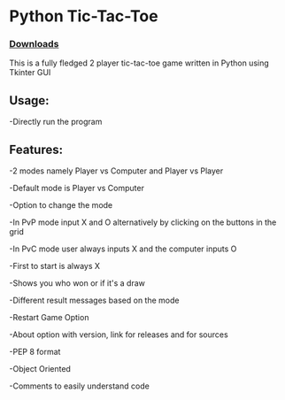 # Python Tic-Tac-Toe

### [Downloads](https://github.com/VarunS2002/Python-Tic-Tac-Toe/releases)

This is a fully fledged 2 player tic-tac-toe game written in Python using Tkinter GUI

## Usage:

-Directly run the program

## Features:

-2 modes namely Player vs Computer and Player vs Player

-Default mode is Player vs Computer

-Option to change the mode

-In PvP mode input X and O alternatively by clicking on the buttons in the grid

-In PvC mode user always inputs X and the computer inputs O

-First to start is always X

-Shows you who won or if it's a draw

-Different result messages based on the mode

-Restart Game Option

-About option with version, link for releases and for sources

-PEP 8 format

-Object Oriented

-Comments to easily understand code
